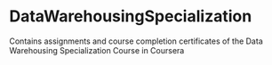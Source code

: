 # DataWarehousingSpecialization
Contains assignments and course completion certificates of the Data Warehousing Specialization Course in Coursera

